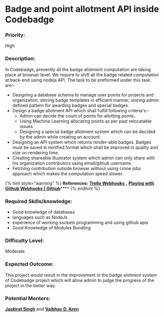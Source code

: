 # Badge and point allotment API inside Codebadge

### Priority:

High

### Description:

In Codebadge, presently all the badge allotment computation are taking place at browser level. We require to shift all the badge related computation at back-end using nodejs API. The task to be preformed under this task are:-

* Designing a database schema to manage user points for projects and organization, storing badge templates in efficient manner, storing admin defined pattern for awarding badges and special badges.
* Design a badge allotment API which shall fulfill following criteria's:-
  * Admin can decide the count of points for allotting points.
  * Using Machine Learning allocating points as per past relocatable issues.
  * Designing a special badge allotment system which can be decided by the admin while creating an account.
* Designing an API system which returns render-able badges. Badges must be saved in minified format which shall be improved in quality and size on rendering time.
* Creating shareable illustrator system which admin can only share with his organization contributors using email/github username.
* Fetching contribution outside browser without using crone jobs approach which makes the computation speed slower.

{% hint style="warning" %}
**References:** [**Trello Webhooks**](https://developers.trello.com/page/webhooks) **,** [**Playing with Github Webhooks \| Github**](https://developer.github.com/webhooks/)\*\*\*\*
{% endhint %}

### **Required Skills/knowledge:**

* Good knowledge of databases
* languages such as NodeJs
* experience of working sockets programming and using github apis
* Good Knowledge of Modules Bundling

### Difficulty Level:

Moderate

### Expected Outcome:

This project would result in the improvement in the badge alotment system of Codebadge project which will allow admin to judge the progress of the project in the better way.

### Potential Mentors:

[**Jaskirat Singh**](https://github.com/jaskirat2000) and [**Vaibhav D. Aren**](https://github.com/vaibhavdaren)

